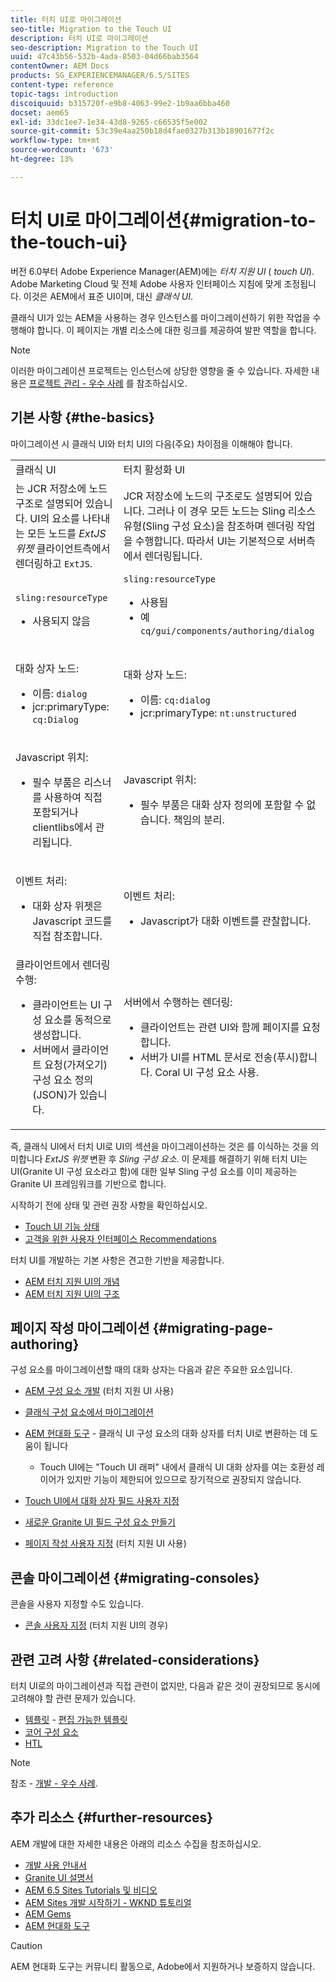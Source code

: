 ```yaml
---
title: 터치 UI로 마이그레이션
seo-title: Migration to the Touch UI
description: 터치 UI로 마이그레이션
seo-description: Migration to the Touch UI
uuid: 47c43b56-532b-4ada-8503-04d66bab3564
contentOwner: AEM Docs
products: SG_EXPERIENCEMANAGER/6.5/SITES
content-type: reference
topic-tags: introduction
discoiquuid: b315720f-e9b8-4063-99e2-1b9aa6bba460
docset: aem65
exl-id: 33dc1ee7-1e34-43d8-9265-c66535f5e002
source-git-commit: 53c39e4aa250b18d4fae0327b313b18901677f2c
workflow-type: tm+mt
source-wordcount: '673'
ht-degree: 13%

---
```


# 터치 UI로 마이그레이션{#migration-to-the-touch-ui}

버전 6.0부터 Adobe Experience Manager(AEM)에는 *터치 지원 UI* ( *touch UI*). Adobe Marketing Cloud 및 전체 Adobe 사용자 인터페이스 지침에 맞게 조정됩니다. 이것은 AEM에서 표준 UI이며, 대신 *클래식 UI*.

클래식 UI가 있는 AEM을 사용하는 경우 인스턴스를 마이그레이션하기 위한 작업을 수행해야 합니다. 이 페이지는 개별 리소스에 대한 링크를 제공하여 발판 역할을 합니다.

>[!NOTE]
>
>이러한 마이그레이션 프로젝트는 인스턴스에 상당한 영향을 줄 수 있습니다. 자세한 내용은 [프로젝트 관리 - 우수 사례](/help/managing/best-practices.md) 를 참조하십시오.

## 기본 사항 {#the-basics}

마이그레이션 시 클래식 UI와 터치 UI의 다음(주요) 차이점을 이해해야 합니다.

<table>
 <tbody>
  <tr>
   <td>클래식 UI</td>
   <td>터치 활성화 UI</td>
  </tr>
  <tr>
   <td>는 JCR 저장소에 노드 구조로 설명되어 있습니다. UI의 요소를 나타내는 모든 노드를 <em>ExtJS 위젯</em> 클라이언트측에서 렌더링하고 <code>ExtJS</code>.</td>
   <td>JCR 저장소에 노드의 구조로도 설명되어 있습니다. 그러나 이 경우 모든 노드는 Sling 리소스 유형(Sling 구성 요소)을 참조하며 렌더링 작업을 수행합니다. 따라서 UI는 기본적으로 서버측에서 렌더링됩니다.</td>
  </tr>
  <tr>
   <td><p><code>sling:resourceType</code></p>
    <ul>
     <li>사용되지 않음</li>
    </ul> </td>
   <td><code>sling:resourceType</code>
    <ul>
     <li>사용됨</li>
     <li>예<br /> <code>cq/gui/components/authoring/dialog</code><br /> </li>
    </ul> </td>
  </tr>
  <tr>
   <td><p>대화 상자 노드:</p>
    <ul>
     <li>이름: <code>dialog</code></li>
     <li>jcr:primaryType: <code>cq:Dialog</code></li>
    </ul> </td>
   <td><p>대화 상자 노드:</p>
    <ul>
     <li>이름: <code>cq:dialog</code></li>
     <li>jcr:primaryType: <code>nt:unstructured</code></li>
    </ul> </td>
  </tr>
  <tr>
   <td><p>Javascript 위치:</p>
    <ul>
     <li>필수 부품은 리스너를 사용하여 직접 포함되거나 clientlibs에서 관리됩니다.</li>
    </ul> </td>
   <td><p>Javascript 위치:</p>
    <ul>
     <li>필수 부품은 대화 상자 정의에 포함할 수 없습니다. 책임의 분리.</li>
    </ul> </td>
  </tr>
  <tr>
   <td><p>이벤트 처리:</p>
    <ul>
     <li>대화 상자 위젯은 Javascript 코드를 직접 참조합니다.</li>
    </ul> </td>
   <td><p>이벤트 처리:</p>
    <ul>
     <li>Javascript가 대화 이벤트를 관찰합니다.</li>
    </ul> </td>
  </tr>
  <tr>
   <td>클라이언트에서 렌더링 수행:
    <ul>
     <li>클라이언트는 UI 구성 요소를 동적으로 생성합니다.</li>
     <li>서버에서 클라이언트 요청(가져오기) 구성 요소 정의(JSON)가 있습니다.</li>
    </ul> </td>
   <td>서버에서 수행하는 렌더링:
    <ul>
     <li>클라이언트는 관련 UI와 함께 페이지를 요청합니다.</li>
     <li>서버가 UI를 HTML 문서로 전송(푸시)합니다. Coral UI 구성 요소 사용.<br /> </li>
    </ul> </td>
  </tr>
 </tbody>
</table>

즉, 클래식 UI에서 터치 UI로 UI의 섹션을 마이그레이션하는 것은 를 이식하는 것을 의미합니다 *ExtJS 위젯* 변환 후 *Sling 구성 요소*. 이 문제를 해결하기 위해 터치 UI는 UI(Granite UI 구성 요소라고 함)에 대한 일부 Sling 구성 요소를 이미 제공하는 Granite UI 프레임워크를 기반으로 합니다.

시작하기 전에 상태 및 관련 권장 사항을 확인하십시오.

* [Touch UI 기능 상태](/help/release-notes/touch-ui-features-status.md)
* [고객을 위한 사용자 인터페이스 Recommendations](/help/sites-deploying/ui-recommendations.md)

터치 UI를 개발하는 기본 사항은 견고한 기반을 제공합니다.

* [AEM 터치 지원 UI의 개념](/help/sites-developing/touch-ui-concepts.md)
* [AEM 터치 지원 UI의 구조](/help/sites-developing/touch-ui-structure.md)

## 페이지 작성 마이그레이션 {#migrating-page-authoring}

구성 요소를 마이그레이션할 때의 대화 상자는 다음과 같은 주요한 요소입니다.

* [AEM 구성 요소 개발](/help/sites-developing/developing-components.md) (터치 지원 UI 사용)
* [클래식 구성 요소에서 마이그레이션](/help/sites-developing/developing-components.md#migrating-from-a-classic-component)
* [AEM 현대화 도구](/help/sites-developing/modernization-tools.md) - 클래식 UI 구성 요소의 대화 상자를 터치 UI로 변환하는 데 도움이 됩니다

   * Touch UI에는 &quot;Touch UI 래퍼&quot; 내에서 클래식 UI 대화 상자를 여는 호환성 레이어가 있지만 기능이 제한되어 있으므로 장기적으로 권장되지 않습니다.

* [Touch UI에서 대화 상자 필드 사용자 지정](https://helpx.adobe.com/experience-manager/kt/eseminars/gems/aem-customizing-dialog-fields-in-touch-ui.html)
* [새로운 Granite UI 필드 구성 요소 만들기](/help/sites-developing/granite-ui-component.md)
* [페이지 작성 사용자 지정](/help/sites-developing/customizing-page-authoring-touch.md) (터치 지원 UI 사용)

## 콘솔 마이그레이션 {#migrating-consoles}

콘솔을 사용자 지정할 수도 있습니다.

* [콘솔 사용자 지정](/help/sites-developing/customizing-consoles-touch.md) (터치 지원 UI의 경우)

## 관련 고려 사항 {#related-considerations}

터치 UI로의 마이그레이션과 직접 관련이 없지만, 다음과 같은 것이 권장되므로 동시에 고려해야 할 관련 문제가 있습니다.

* [템플릿](/help/sites-developing/templates.md) - [편집 가능한 템플릿](/help/sites-developing/page-templates-editable.md)
* [코어 구성 요소](https://docs.adobe.com/content/help/ko/experience-manager-core-components/using/introduction.html)
* [HTL](https://docs.adobe.com/content/help/en/experience-manager-htl/using/overview.html)

>[!NOTE]
>
>참조 - [개발 - 우수 사례](/help/sites-developing/best-practices.md).

## 추가 리소스 {#further-resources}

AEM 개발에 대한 자세한 내용은 아래의 리소스 수집을 참조하십시오.

* [개발 사용 안내서](/help/sites-developing/home.md)
* [Granite UI 설명서](https://helpx.adobe.com/experience-manager/6-5/sites/developing/using/reference-materials/granite-ui/api/jcr_root/libs/granite/ui/index.html)
* [AEM 6.5 Sites Tutorials 및 비디오](https://docs.adobe.com/content/help/ko/experience-manager-learn/sites/overview.html)
* [AEM Sites 개발 시작하기 - WKND 튜토리얼](/help/sites-developing/getting-started.md)
* [AEM Gems](https://helpx.adobe.com/experience-manager/kt/eseminars/gems/aem-index.html)
* [AEM 현대화 도구](https://opensource.adobe.com/aem-modernize-tools/)

>[!CAUTION]
>
>AEM 현대화 도구는 커뮤니티 활동으로, Adobe에서 지원하거나 보증하지 않습니다.
